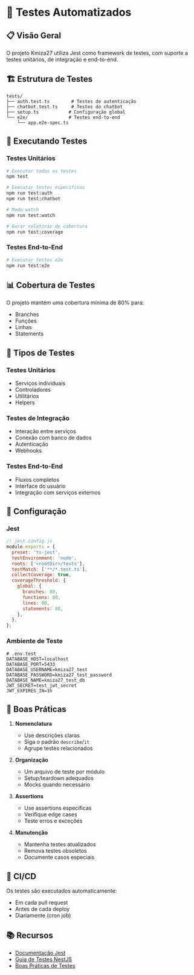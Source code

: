 # 🧪 Testes Automatizados

## 📋 Visão Geral

O projeto Kmiza27 utiliza Jest como framework de testes, com suporte a testes unitários, de integração e end-to-end.

## 🏗️ Estrutura de Testes

```
tests/
├── auth.test.ts        # Testes de autenticação
├── chatbot.test.ts     # Testes do chatbot
├── setup.ts           # Configuração global
└── e2e/               # Testes end-to-end
    └── app.e2e-spec.ts
```

## 🚀 Executando Testes

### Testes Unitários

```bash
# Executar todos os testes
npm test

# Executar testes específicos
npm run test:auth
npm run test:chatbot

# Modo watch
npm run test:watch

# Gerar relatório de cobertura
npm run test:coverage
```

### Testes End-to-End

```bash
# Executar testes e2e
npm run test:e2e
```

## 📊 Cobertura de Testes

O projeto mantém uma cobertura mínima de 80% para:
- Branches
- Funções
- Linhas
- Statements

## 🧩 Tipos de Testes

### Testes Unitários

- Serviços individuais
- Controladores
- Utilitários
- Helpers

### Testes de Integração

- Interação entre serviços
- Conexão com banco de dados
- Autenticação
- Webhooks

### Testes End-to-End

- Fluxos completos
- Interface do usuário
- Integração com serviços externos

## 🔧 Configuração

### Jest

```javascript
// jest.config.js
module.exports = {
  preset: 'ts-jest',
  testEnvironment: 'node',
  roots: ['<rootDir>/tests'],
  testMatch: ['**/*.test.ts'],
  collectCoverage: true,
  coverageThreshold: {
    global: {
      branches: 80,
      functions: 80,
      lines: 80,
      statements: 80,
    },
  },
};
```

### Ambiente de Teste

```env
# .env.test
DATABASE_HOST=localhost
DATABASE_PORT=5433
DATABASE_USERNAME=kmiza27_test
DATABASE_PASSWORD=kmiza27_test_password
DATABASE_NAME=kmiza27_test_db
JWT_SECRET=test_jwt_secret
JWT_EXPIRES_IN=1h
```

## 📝 Boas Práticas

1. **Nomenclatura**
   - Use descrições claras
   - Siga o padrão `describe`/`it`
   - Agrupe testes relacionados

2. **Organização**
   - Um arquivo de teste por módulo
   - Setup/teardown adequados
   - Mocks quando necessário

3. **Assertions**
   - Use assertions específicas
   - Verifique edge cases
   - Teste erros e exceções

4. **Manutenção**
   - Mantenha testes atualizados
   - Remova testes obsoletos
   - Documente casos especiais

## 🔄 CI/CD

Os testes são executados automaticamente:
- Em cada pull request
- Antes de cada deploy
- Diariamente (cron job)

## 📚 Recursos

- [Documentação Jest](https://jestjs.io/docs/getting-started)
- [Guia de Testes NestJS](https://docs.nestjs.com/fundamentals/testing)
- [Boas Práticas de Testes](https://martinfowler.com/bliki/TestPyramid.html) 